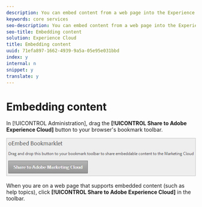 ```yaml
---
description: You can embed content from a web page into the Experience Cloud.
keywords: core services
seo-description: You can embed content from a web page into the Experience Cloud.
seo-title: Embedding content
solution: Experience Cloud
title: Embedding content
uuid: 71efa897-1662-4939-9a5a-05e95e031bbd
index: y
internal: n
snippet: y
translate: y
---
```


# Embedding content

In [!UICONTROL  Administration], drag the **[!UICONTROL  Share to Adobe Experience Cloud]** button to your browser's bookmark toolbar. 

![](assets/oembed.png) 

When you are on a web page that supports embedded content (such as help topics), click **[!UICONTROL  Share to Adobe Experience Cloud]** in the toolbar. 
